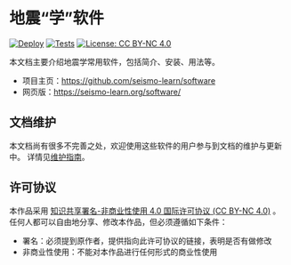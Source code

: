 # 地震“学”软件

[![Deploy](https://github.com/seismo-learn/software/workflows/Deploy/badge.svg)](https://github.com/seismo-learn/software/actions?query=workflow%3ADeploy)
[![Tests](https://github.com/seismo-learn/software/workflows/Tests/badge.svg)](https://github.com/seismo-learn/software/actions?query=workflow%3ATests)
[![License: CC BY-NC 4.0](https://img.shields.io/badge/License-CC%20BY--NC%204.0-blue.svg)](https://creativecommons.org/licenses/by-nc/4.0/deed.zh)


本文档主要介绍地震学常用软件，包括简介、安装、用法等。

- 项目主页：https://github.com/seismo-learn/software
- 网页版：https://seismo-learn.org/software/

## 文档维护

本文档尚有很多不完善之处，欢迎使用这些软件的用户参与到文档的维护与更新中。
详情见[维护指南](https://seismo-learn.org/contributing/)。

## 许可协议

本作品采用 [知识共享署名-非商业性使用 4.0 国际许可协议 (CC BY-NC 4.0)](https://creativecommons.org/licenses/by-nc/4.0/deed.zh) 。
任何人都可以自由地分享、修改本作品，但必须遵循如下条件：

- 署名：必须提到原作者，提供指向此许可协议的链接，表明是否有做修改
- 非商业性使用：不能对本作品进行任何形式的商业性使用
